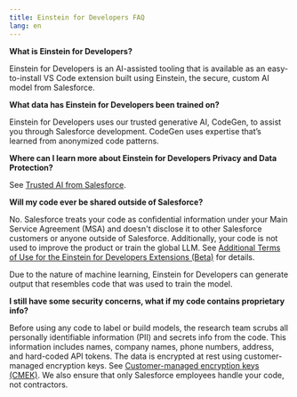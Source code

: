 ```yaml
---
title: Einstein for Developers FAQ
lang: en
---
```


**What is Einstein for Developers?**

Einstein for Developers is an AI-assisted tooling that is available as an easy-to-install VS Code extension built using Einstein, the secure, custom AI model from Salesforce.

**What data has Einstein for Developers been trained on?**

Einstein for Developers uses our trusted generative AI, CodeGen, to assist you through Salesforce development. CodeGen uses expertise that’s learned from anonymized code patterns.

**Where can I learn more about Einstein for Developers Privacy and Data Protection?**

See [Trusted AI from Salesforce](https://www.salesforceairesearch.com/trusted-ai).

**Will my code ever be shared outside of Salesforce?**

No. Salesforce treats your code as confidential information under your Main Service Agreement (MSA) and doesn't disclose it to other Salesforce customers or anyone outside of Salesforce. Additionally, your code is not used to improve the product or train the global LLM. See [Additional Terms of Use for the Einstein for Developers Extensions (Beta)]( https://developer.salesforce.com/tools/vscode/en/einstein/einstein-termsofuse) for details.

Due to the nature of machine learning, Einstein for Developers can generate output that resembles code that was used to train the model.

**I still have some security concerns, what if my code contains proprietary info?**

Before using any code to label or build models, the research team scrubs all personally identifiable information (PII) and secrets info from the code. This information includes names, company names, phone numbers, address, and hard-coded API tokens. The data is encrypted at rest using customer-managed encryption keys. See [Customer-managed encryption keys (CMEK)](https://cloud.google.com/kms/docs/cmek). We also ensure that only Salesforce employees handle your code, not contractors.
